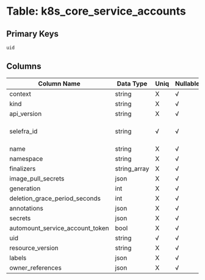 # Table: k8s_core_service_accounts

## Primary Keys 

```
uid
```


## Columns 

|  Column Name   |  Data Type  | Uniq | Nullable | Description | 
|  ----  | ----  | ----  | ----  | ---- | 
| context | string | X | √ |  | 
| kind | string | X | √ |  | 
| api_version | string | X | √ |  | 
| selefra_id | string | √ | √ | primary keys value md5 | 
| name | string | X | √ |  | 
| namespace | string | X | √ |  | 
| finalizers | string_array | X | √ |  | 
| image_pull_secrets | json | X | √ |  | 
| generation | int | X | √ |  | 
| deletion_grace_period_seconds | int | X | √ |  | 
| annotations | json | X | √ |  | 
| secrets | json | X | √ |  | 
| automount_service_account_token | bool | X | √ |  | 
| uid | string | √ | √ |  | 
| resource_version | string | X | √ |  | 
| labels | json | X | √ |  | 
| owner_references | json | X | √ |  | 


